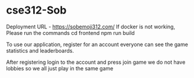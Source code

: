 # cse312-Sob
Deployment URL - https://sobemoji312.com/
If docker is not working, Please run the commands
cd frontend
npm run build

To use our application, register for an account everyone can see the game statistics and leaderboards.

After registering login to the account and press join game we do not have lobbies so we all just play in the same game 